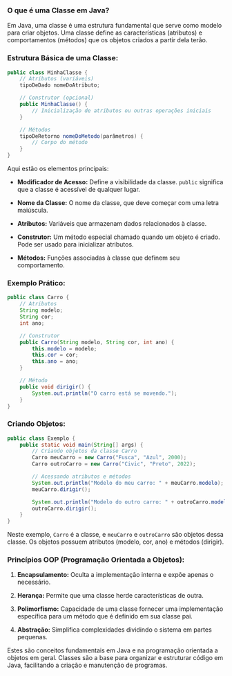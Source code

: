 ### O que é uma Classe em Java?

Em Java, uma classe é uma estrutura fundamental que serve como modelo para criar objetos. Uma classe define as características (atributos) e comportamentos (métodos) que os objetos criados a partir dela terão.

### Estrutura Básica de uma Classe:

```java
public class MinhaClasse {
    // Atributos (variáveis)
    tipoDeDado nomeDoAtributo;

    // Construtor (opcional)
    public MinhaClasse() {
        // Inicialização de atributos ou outras operações iniciais
    }

    // Métodos
    tipoDeRetorno nomeDoMetodo(parâmetros) {
        // Corpo do método
    }
}
```

Aqui estão os elementos principais:

- **Modificador de Acesso:** Define a visibilidade da classe. `public` significa que a classe é acessível de qualquer lugar.

- **Nome da Classe:** O nome da classe, que deve começar com uma letra maiúscula.

- **Atributos:** Variáveis que armazenam dados relacionados à classe.

- **Construtor:** Um método especial chamado quando um objeto é criado. Pode ser usado para inicializar atributos.

- **Métodos:** Funções associadas à classe que definem seu comportamento.

### Exemplo Prático:

```java
public class Carro {
    // Atributos
    String modelo;
    String cor;
    int ano;

    // Construtor
    public Carro(String modelo, String cor, int ano) {
        this.modelo = modelo;
        this.cor = cor;
        this.ano = ano;
    }

    // Método
    public void dirigir() {
        System.out.println("O carro está se movendo.");
    }
}
```

### Criando Objetos:

```java
public class Exemplo {
    public static void main(String[] args) {
        // Criando objetos da classe Carro
        Carro meuCarro = new Carro("Fusca", "Azul", 2000);
        Carro outroCarro = new Carro("Civic", "Preto", 2022);

        // Acessando atributos e métodos
        System.out.println("Modelo do meu carro: " + meuCarro.modelo);
        meuCarro.dirigir();

        System.out.println("Modelo do outro carro: " + outroCarro.modelo);
        outroCarro.dirigir();
    }
}
```

Neste exemplo, `Carro` é a classe, e `meuCarro` e `outroCarro` são objetos dessa classe. Os objetos possuem atributos (modelo, cor, ano) e métodos (dirigir).

### Princípios OOP (Programação Orientada a Objetos):

1. **Encapsulamento:** Oculta a implementação interna e expõe apenas o necessário.

2. **Herança:** Permite que uma classe herde características de outra.

3. **Polimorfismo:** Capacidade de uma classe fornecer uma implementação específica para um método que é definido em sua classe pai.

4. **Abstração:** Simplifica complexidades dividindo o sistema em partes pequenas.

Estes são conceitos fundamentais em Java e na programação orientada a objetos em geral. Classes são a base para organizar e estruturar código em Java, facilitando a criação e manutenção de programas.